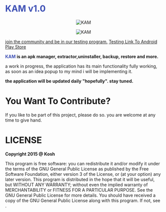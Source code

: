 <h1 style="color:#3F51B5;">KAM v1.0</h1>
<p align="center">
  <img src="https://github.com/k0shk0sh/KAM/blob/master/app/src/main/res/mipmap-xxxhdpi/ic_launcher.png" alt="KAM" />
</p>
<p align="center">
  <img src="https://github.com/k0shk0sh/KAM/blob/master/art/1024x500.png" alt="KAM" />
</p>

<p>
<a href="https://plus.google.com/communities/103843793170863977653">join the community and be in our testing program.</a>
<a href="https://play.google.com/apps/testing/com.fast.access.kam">Testing Link To Android Play Store</a>
</p>
<b><span style="color:#3F51B5;">KAM</span> is an apk manager, extractor,uninstaller, backup, restore and more.</b>
<p>a work in progress, the application has its main functionality fully working, as soon as an idea popup to my mind i will be implementing it.</p>
<p><b>the application will be updated daily "hopefully". stay tuned.</b></p>
<h1>You Want To Contribute?</h1>
<p>If you like to be part of this project, please do so. you are welcome at any time to give hand.</p>
<h1>LICENSE</h1>
<p>
<b>Copyright 2015 @ Kosh</b>
<p>This program is free software: you can redistribute it and/or modify
it under the terms of the GNU General Public License as published by
the Free Software Foundation, either version 3 of the License, or
(at your option) any later version.
This program is distributed in the hope that it will be useful,
but WITHOUT ANY WARRANTY; without even the implied warranty of
MERCHANTABILITY or FITNESS FOR A PARTICULAR PURPOSE.  See the
GNU General Public License for more details.
You should have received a copy of the GNU General Public License
along with this program.  If not, see <http://www.gnu.org/licenses/>.</p>
</p>